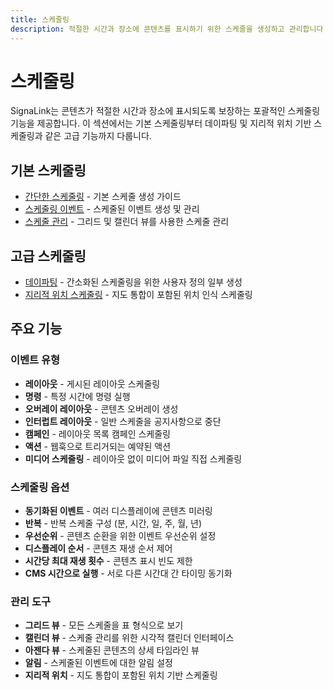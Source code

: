```yaml
---
title: 스케줄링
description: 적절한 시간과 장소에 콘텐츠를 표시하기 위한 스케줄을 생성하고 관리합니다
---
```


# 스케줄링

SignaLink는 콘텐츠가 적절한 시간과 장소에 표시되도록 보장하는 포괄적인 스케줄링 기능을 제공합니다. 이 섹션에서는 기본 스케줄링부터 데이파팅 및 지리적 위치 기반 스케줄링과 같은 고급 기능까지 다룹니다.

## 기본 스케줄링

- [간단한 스케줄링](/guide/scheduling/simple) - 기본 스케줄 생성 가이드
- [스케줄링 이벤트](/guide/scheduling/events) - 스케줄된 이벤트 생성 및 관리
- [스케줄 관리](/guide/scheduling/management) - 그리드 및 캘린더 뷰를 사용한 스케줄 관리

## 고급 스케줄링

- [데이파팅](/guide/scheduling/dayparting) - 간소화된 스케줄링을 위한 사용자 정의 일부 생성
- [지리적 위치 스케줄링](/guide/scheduling/geolocation) - 지도 통합이 포함된 위치 인식 스케줄링

## 주요 기능

### 이벤트 유형
- **레이아웃** - 게시된 레이아웃 스케줄링
- **명령** - 특정 시간에 명령 실행
- **오버레이 레이아웃** - 콘텐츠 오버레이 생성
- **인터럽트 레이아웃** - 일반 스케줄을 공지사항으로 중단
- **캠페인** - 레이아웃 목록 캠페인 스케줄링
- **액션** - 웹훅으로 트리거되는 예약된 액션
- **미디어 스케줄링** - 레이아웃 없이 미디어 파일 직접 스케줄링

### 스케줄링 옵션
- **동기화된 이벤트** - 여러 디스플레이에 콘텐츠 미러링
- **반복** - 반복 스케줄 구성 (분, 시간, 일, 주, 월, 년)
- **우선순위** - 콘텐츠 순환을 위한 이벤트 우선순위 설정
- **디스플레이 순서** - 콘텐츠 재생 순서 제어
- **시간당 최대 재생 횟수** - 콘텐츠 표시 빈도 제한
- **CMS 시간으로 실행** - 서로 다른 시간대 간 타이밍 동기화

### 관리 도구
- **그리드 뷰** - 모든 스케줄을 표 형식으로 보기
- **캘린더 뷰** - 스케줄 관리를 위한 시각적 캘린더 인터페이스
- **아젠다 뷰** - 스케줄된 콘텐츠의 상세 타임라인 뷰
- **알림** - 스케줄된 이벤트에 대한 알림 설정
- **지리적 위치** - 지도 통합이 포함된 위치 기반 스케줄링 
